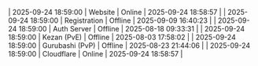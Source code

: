 | 2025-09-24 18:59:00 | Website | Online | 2025-09-24 18:58:57 |
| 2025-09-24 18:59:00 | Registration | Offline | 2025-09-09 16:40:23 |
| 2025-09-24 18:59:00 | Auth Server | Offline | 2025-08-18 09:33:31 |
| 2025-09-24 18:59:00 | Kezan (PvE) | Offline | 2025-08-03 17:58:02 |
| 2025-09-24 18:59:00 | Gurubashi (PvP) | Offline | 2025-08-23 21:44:06 |
| 2025-09-24 18:59:00 | Cloudflare | Online | 2025-09-24 18:58:57 |
